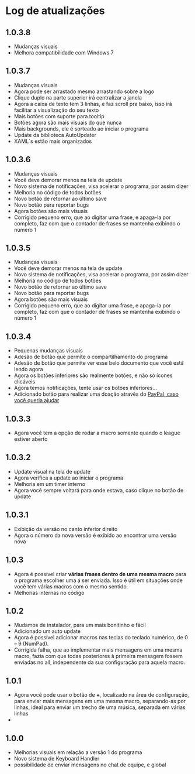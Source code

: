 # Log de atualizações
## 1.0.3.8
- Mudanças visuais
- Melhora compatibilidade com Windows 7

## 1.0.3.7
- Mudanças visuais
- Agora pode ser arrastado mesmo arrastando sobre a logo
- Clique duplo na parte superior irá centralizar a janela
- Agora a caixa de texto tem 3 linhas, e faz scroll pra baixo, isso irá facilitar a visualização do seu texto
- Mais botões com suporte para tooltip
- Botões agora são mais visuais do que nunca
- Mais backgrounds, ele é sorteado ao iniciar o programa
- Update da biblioteca  AutoUpdater
- XAML`s estão mais organizados

## 1.0.3.6
-  Mudanças visuais
- Você deve demorar menos na tela de update
- Novo sistema de notificações, visa acelerar o programa, por assim dizer
- Melhoria no código de todos botões
- Novo botão de retornar ao último save
- Novo botão para reportar bugs
- Agora botões são mais vísuais
- Corrigido pequeno erro, que ao digitar uma frase, e apaga-la por completo, faz com que o contador de frases se mantenha exibindo o número 1

## 1.0.3.5
-  Mudanças visuais
- Você deve demorar menos na tela de update
- Novo sistema de notificações, visa acelerar o programa, por assim dizer
- Melhoria no código de todos botões
- Novo botão de retornar ao último save
- Novo botão para reportar bugs
- Agora botões são mais vísuais
- Corrigido pequeno erro, que ao digitar uma frase, e apaga-la por completo, faz com que o contador de frases se mantenha exibindo o número 1
## 1.0.3.4
 - Pequenas mudanças visuais
 - Adesão de botão que permite o compartilhamento do programa
 - Adesão de botão que permite ver esse belo documento que você está lendo agora
 - Agora os botões inferiores são realmente botões, e não só ícones clicáveis
- Agora temos notificações, tente usar os botões inferiores...
- Adicionado botão para realizar uma doação através do [PayPal, caso você queria ajudar](https://www.paypal.com/cgi-bin/webscr?cmd=_s-xclick&hosted_button_id=VVNYNKR2NA9U2&source=url)
## 1.0.3.3
-   Agora você tem a opção de rodar a macro somente quando o league estiver aberto
## 1.0.3.2
-   Update visual na tela de update
-   Agora verifica a update ao iniciar o programa
-   Melhoria em um timer interno
-   Agora você sempre voltará para onde estava, caso clique no botão de update
## 1.0.3.1
-   Exibição da versão no canto inferior direito
-   Agora o número da nova versão é exibido ao encontrar uma versão nova

## 1.0.3
-   Agora é possível criar  **várias frases dentro de uma mesma macro**  para o programa escolher uma á ser enviada. Isso é útil em situações onde você tem várias macros com o mesmo sentido. 
- Melhorias internas no código
## 1.0.2
-   Mudamos de instalador, para um mais bonitinho e fácil
-   Adicionado um auto update
-   Agora é possível adicionar macros nas teclas do teclado numérico, de 0 – 9 (NumPad).
-   Corrigida falha, que ao implementar mais mensagens em uma mesma macro, fazia com que todas posteriores à primeira mensagem fossem enviadas no all, independente da sua configuração para aquela macro.
## 1.0.1
- Agora você pode usar o botão de **+**, localizado na área de configuração, para enviar mais mensagens em uma mesma macro, separando-as por linhas, ideal para enviar um trecho de uma música, separada em várias linhas
- 
## 1.0.0

- Melhorias visuais em relação a versão 1 do programa
- Novo sistema de Keyboard Handler 
- possibilidade de enviar mensagens no chat de equipe, e global
